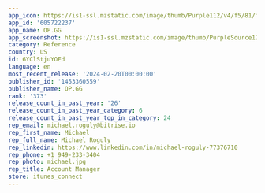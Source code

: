 ```yaml
---
app_icon: https://is1-ssl.mzstatic.com/image/thumb/Purple112/v4/f5/81/fe/f581fe4d-5dcb-9928-5e11-f09fa76bba94/AppIcon-0-0-1x_U007emarketing-0-10-0-85-220.png/1024x1024bb.png
app_id: '605722237'
app_name: OP.GG
app_screenshot: https://is1-ssl.mzstatic.com/image/thumb/PurpleSource126/v4/db/3d/55/db3d55a0-3831-d8cb-c71f-cfba6f66b0bf/120ba56a-9f0b-48f0-a0ff-05459843ef52_Store_EN_6.5_01.png/1284x2778bb.png
category: Reference
country: US
id: 6YClStjuYOEd
language: en
most_recent_release: '2024-02-20T00:00:00'
publisher_id: '1453360559'
publisher_name: OP.GG
rank: '373'
release_count_in_past_year: '26'
release_count_in_past_year_category: 6
release_count_in_past_year_top_in_category: 24
rep_email: michael.roguly@bitrise.io
rep_first_name: Michael
rep_full_name: Michael Roguly
rep_linkedin: https://www.linkedin.com/in/michael-roguly-77376710
rep_phone: +1 949-233-3404
rep_photo: michael.jpg
rep_title: Account Manager
store: itunes_connect
---
```

